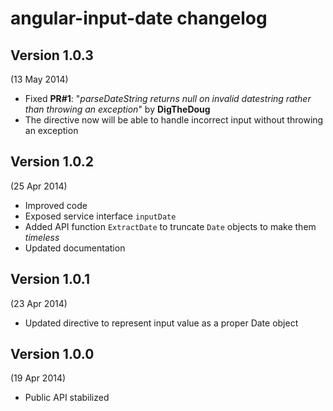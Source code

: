# angular-input-date changelog

## Version 1.0.3
(13 May 2014)

- Fixed **PR#1**: "*parseDateString returns null on invalid datestring rather than throwing an exception*" by **DigTheDoug**
- The directive now will be able to handle incorrect input without throwing an exception

## Version 1.0.2
(25 Apr 2014)

- Improved code
- Exposed service interface `inputDate`
- Added API function `ExtractDate` to truncate `Date` objects to make them *timeless*
- Updated documentation

## Version 1.0.1
(23 Apr 2014)

- Updated directive to represent input value as a proper Date object

## Version 1.0.0
(19 Apr 2014)

- Public API stabilized